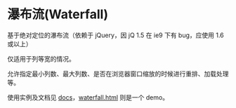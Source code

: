 瀑布流(Waterfall)
======

基于绝对定位的瀑布流（依赖于 jQuery，因 jQ 1.5 在 ie9 下有 bug，应使用 1.6 或以上）

仅适用于列等宽的情况。

允许指定最小列数、最大列数、是否在浏览器窗口缩放的时候进行重排、加载处理等。

使用实例及文档见 [docs](docs/)，[waterfall.html](waterfall.html) 则是一个 demo。
